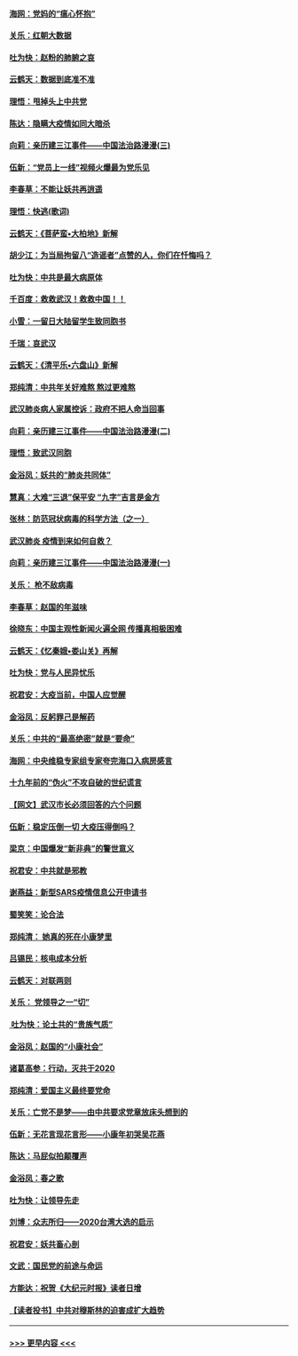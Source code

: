 #### [海网：党妈的“瘟心怀抱”](../pages/nsc993/n11840740.md?t=02041101) 
#### [关乐：红朝大数据](../pages/nsc993/n11840675.md?t=02041101) 
#### [吐为快：赵粉的肺腑之哀](../pages/nsc993/n11840618.md?t=02041101) 
#### [云鹤天：数据到底准不准](../pages/nsc993/n11840325.md?t=02041101) 
#### [理悟：甩掉头上中共党](../pages/nsc993/n11838826.md?t=02041101) 
#### [陈达：隐瞒大疫情如同大暗杀](../pages/nsc993/n11838771.md?t=02041101) 
#### [向莉：亲历建三江事件——中国法治路漫漫(三)](../pages/nsc993/n11831825.md?t=02041101) 
#### [伍新：“党员上一线”视频火爆最为党乐见](../pages/nsc993/n11838200.md?t=02041101) 
#### [李春草：不能让妖共再逍遥](../pages/nsc993/n11838102.md?t=02041101) 
#### [理悟：快逃(歌词)](../pages/nsc993/n11838083.md?t=02041101) 
#### [云鹤天：《菩萨蛮▪大柏地》新解](../pages/nsc993/n11838059.md?t=02041101) 
#### [胡少江：为当局拘留八“造谣者”点赞的人，你们在忏悔吗？](../pages/nsc993/n11836801.md?t=02041101) 
#### [吐为快：中共是最大病原体](../pages/nsc993/n11836748.md?t=02041101) 
#### [千百度：救救武汉！救救中国！！](../pages/nsc993/n11836145.md?t=02041101) 
#### [小雪：一留日大陆留学生致同胞书](../pages/nsc993/n11834624.md?t=02041101) 
#### [千瑞：哀武汉](../pages/nsc993/n11833647.md?t=02041101) 
#### [云鹤天：《清平乐▪六盘山》新解](../pages/nsc993/n11833611.md?t=02041101) 
#### [郑纯清：中共年关好难熬 熬过更难熬](../pages/nsc993/n11833489.md?t=02041101) 
#### [武汉肺炎病人家属控诉：政府不把人命当回事](../pages/nsc993/n11833205.md?t=02041101) 
#### [向莉：亲历建三江事件——中国法治路漫漫(二)](../pages/nsc993/n11829102.md?t=02041101) 
#### [理悟：致武汉同胞](../pages/nsc993/n11831522.md?t=02041101) 
#### [金浴凤：妖共的“肺炎共同体”](../pages/nsc993/n11829448.md?t=02041101) 
#### [慧真：大难“三退”保平安 “九字”吉言是金方](../pages/nsc993/n11829501.md?t=02041101) 
#### [张林：防范冠状病毒的科学方法（之一）](../pages/nsc993/n11828618.md?t=02041101) 
#### [武汉肺炎 疫情到来如何自救？](../pages/nsc993/n11827632.md?t=02041101) 
#### [向莉：亲历建三江事件——中国法治路漫漫(一)](../pages/nsc993/n11827190.md?t=02041101) 
#### [关乐： 枪不敌病毒](../pages/nsc993/n11826746.md?t=02041101) 
#### [李春草：赵国的年滋味](../pages/nsc993/n11826321.md?t=02041101) 
#### [徐晓东：中国主观性新闻火遍全网 传播真相极困难](../pages/nsc993/n11826508.md?t=02041101) 
#### [云鹤天：《忆秦娥▪娄山关》再解](../pages/nsc993/n11824682.md?t=02041101) 
#### [吐为快：党与人民异忧乐](../pages/nsc993/n11824660.md?t=02041101) 
#### [祝君安：大疫当前，中国人应觉醒](../pages/nsc993/n11821946.md?t=02041101) 
#### [金浴凤：反躬罪己是解药](../pages/nsc993/n11820280.md?t=02041101) 
#### [关乐：中共的“最高绝密”就是“要命”](../pages/nsc993/n11816946.md?t=02041101) 
#### [海网：中央维稳专家组专家夸完海口入病房感言](../pages/nsc993/n11815138.md?t=02041101) 
#### [十九年前的“伪火”不攻自破的世纪谎言](../pages/nsc993/n11813238.md?t=02041101) 
#### [【网文】武汉市长必须回答的六个问题](../pages/nsc993/n11813848.md?t=02041101) 
#### [伍新：稳定压倒一切 大疫压得倒吗？](../pages/nsc993/n11812634.md?t=02041101) 
#### [梁京：中国爆发“新非典”的警世意义](../pages/nsc993/n11812554.md?t=02041101) 
#### [祝君安：中共就是邪教](../pages/nsc993/n11812431.md?t=02041101) 
#### [谢燕益：新型SARS疫情信息公开申请书](../pages/nsc993/n11808840.md?t=02041101) 
#### [蜀笑笑：论合法](../pages/nsc993/n11808064.md?t=02041101) 
#### [郑纯清： 她真的死在小康梦里](../pages/nsc993/n11806623.md?t=02041101) 
#### [吕锡民：核电成本分析](../pages/nsc993/n11806284.md?t=02041101) 
#### [云鹤天：对联两则](../pages/nsc993/n11805957.md?t=02041101) 
#### [关乐： 党领导之一“切”](../pages/nsc993/n11804505.md?t=02041101) 
#### [ 吐为快：论土共的“贵族气质”](../pages/nsc993/n11804490.md?t=02041101) 
#### [金浴凤：赵国的“小康社会”](../pages/nsc993/n11804452.md?t=02041101) 
#### [诸葛高参：行动，灭共于2020](../pages/nsc993/n11804120.md?t=02041101) 
#### [郑纯清：爱国主义最终要党命](../pages/nsc993/n11802197.md?t=02041101) 
#### [关乐：亡党不是梦——由中共要求党章放床头想到的](../pages/nsc993/n11802156.md?t=02041101) 
#### [伍新：无花言现花言形——小康年初哭吴花燕](../pages/nsc993/n11800044.md?t=02041101) 
#### [陈达：马屁似拍颠覆声](../pages/nsc993/n11800010.md?t=02041101) 
#### [金浴凤：春之歌](../pages/nsc993/n11797687.md?t=02041101) 
#### [吐为快：让领导先走](../pages/nsc993/n11797512.md?t=02041101) 
#### [刘博：众志所归——2020台湾大选的启示](../pages/nsc993/n11796878.md?t=02041101) 
#### [祝君安：妖共畜心剖](../pages/nsc993/n11794273.md?t=02041101) 
#### [文武：国民党的前途与命运](../pages/nsc993/n11794198.md?t=02041101) 
#### [方能达：祝贺《大纪元时报》读者日增](../pages/nsc993/n11793807.md?t=02041101) 
#### [【读者投书】中共对穆斯林的迫害成扩大趋势](../pages/nsc993/n11791371.md?t=02041101) 

----
#### [ >>> 更早内容 <<< ](../indexes/nsc993-earlier.md)
